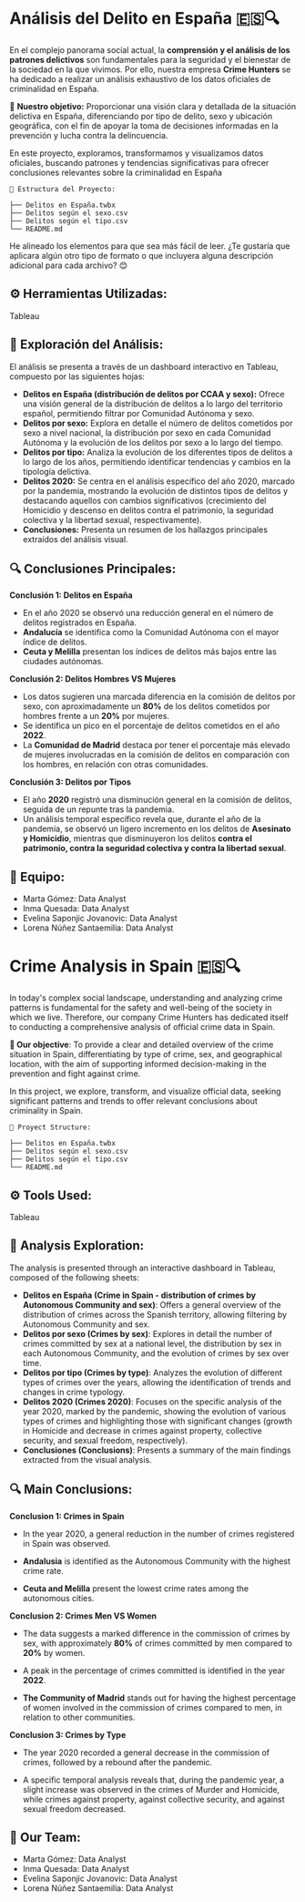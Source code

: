 
# Análisis del Delito en España 🇪🇸🔍

En el complejo panorama social actual, la **comprensión y el análisis de los patrones delictivos** son fundamentales para la seguridad y el bienestar de la sociedad en la que vivimos. Por ello, nuestra empresa **Crime Hunters** se ha dedicado a realizar un análisis exhaustivo de los datos oficiales de criminalidad en España.

🎯 **Nuestro objetivo:** Proporcionar una visión clara y detallada de la situación delictiva en España, diferenciando por tipo de delito, sexo y ubicación geográfica, con el fin de apoyar la toma de decisiones informadas en la prevención y lucha contra la delincuencia.

En este proyecto, exploramos, transformamos y visualizamos datos oficiales, buscando patrones y tendencias significativas para ofrecer conclusiones relevantes sobre la criminalidad en España

```
📂 Estructura del Proyecto:

├── Delitos en España.twbx
├── Delitos según el sexo.csv
├── Delitos según el tipo.csv
└── README.md
```

He alineado los elementos para que sea más fácil de leer. ¿Te gustaría que aplicara algún otro tipo de formato o que incluyera alguna descripción adicional para cada archivo? 😊

## ⚙️ Herramientas Utilizadas:

Tableau

## 🚀 Exploración del Análisis:

El análisis se presenta a través de un dashboard interactivo en Tableau, compuesto por las siguientes hojas:

* **Delitos en España (distribución de delitos por CCAA y sexo):** Ofrece una visión general de la distribución de delitos a lo largo del territorio español, permitiendo filtrar por Comunidad Autónoma y sexo.
* **Delitos por sexo:** Explora en detalle el número de delitos cometidos por sexo a nivel nacional, la distribución por sexo en cada Comunidad Autónoma y la evolución de los delitos por sexo a lo largo del tiempo.
* **Delitos por tipo:** Analiza la evolución de los diferentes tipos de delitos a lo largo de los años, permitiendo identificar tendencias y cambios en la tipología delictiva.
* **Delitos 2020:** Se centra en el análisis específico del año 2020, marcado por la pandemia, mostrando la evolución de distintos tipos de delitos y destacando aquellos con cambios significativos (crecimiento del Homicidio y descenso en delitos contra el patrimonio, la seguridad colectiva y la libertad sexual, respectivamente).
* **Conclusiones:** Presenta un resumen de los hallazgos principales extraídos del análisis visual.

## 🔍 Conclusiones Principales:

**Conclusión 1: Delitos en España**

* En el año 2020 se observó una reducción general en el número de delitos registrados en España.
* **Andalucía** se identifica como la Comunidad Autónoma con el mayor índice de delitos.
* **Ceuta y Melilla** presentan los índices de delitos más bajos entre las ciudades autónomas.

**Conclusión 2: Delitos Hombres VS Mujeres**

* Los datos sugieren una marcada diferencia en la comisión de delitos por sexo, con aproximadamente un **80%** de los delitos cometidos por hombres frente a un **20%** por mujeres.
* Se identifica un pico en el porcentaje de delitos cometidos en el año **2022**.
* La **Comunidad de Madrid** destaca por tener el porcentaje más elevado de mujeres involucradas en la comisión de delitos en comparación con los hombres, en relación con otras comunidades.

**Conclusión 3: Delitos por Tipos**

* El año **2020** registró una disminución general en la comisión de delitos, seguida de un repunte tras la pandemia.
* Un análisis temporal específico revela que, durante el año de la pandemia, se observó un ligero incremento en los delitos de **Asesinato y Homicidio**, mientras que disminuyeron los delitos **contra el patrimonio, contra la seguridad colectiva y contra la libertad sexual**.

## 🤝 Equipo:

* Marta Gómez: Data Analyst
* Inma Quesada: Data Analyst
* Evelina Saponjic Jovanovic: Data Analyst
* Lorena Núñez Santaemilia: Data Analyst

# Crime Analysis in Spain 🇪🇸🔍
In today's complex social landscape, understanding and analyzing crime patterns is fundamental for the safety and well-being of the society in which we live. Therefore, our company Crime Hunters has dedicated itself to conducting a comprehensive analysis of official crime data in Spain.

**🎯 Our objective**: To provide a clear and detailed overview of the crime situation in Spain, differentiating by type of crime, sex, and geographical location, with the aim of supporting informed decision-making in the prevention and fight against crime.

In this project, we explore, transform, and visualize official data, seeking significant patterns and trends to offer relevant conclusions about criminality in Spain.

```
📂 Proyect Structure:

├── Delitos en España.twbx
├── Delitos según el sexo.csv
├── Delitos según el tipo.csv
└── README.md
```

## ⚙️ Tools Used:
Tableau

## 🚀 Analysis Exploration:
The analysis is presented through an interactive dashboard in Tableau, composed of the following sheets:

* **Delitos en España (Crime in Spain - distribution of crimes by Autonomous Community and sex)**: Offers a general overview of the distribution of crimes across the Spanish territory, allowing filtering by Autonomous Community and sex.
* **Delitos por sexo (Crimes by sex)**: Explores in detail the number of crimes committed by sex at a national level, the distribution by sex in each Autonomous Community, and the evolution of crimes by sex over time.
* **Delitos por tipo (Crimes by type)**: Analyzes the evolution of different types of crimes over the years, allowing the identification of trends and changes in crime typology.
* **Delitos 2020 (Crimes 2020)**: Focuses on the specific analysis of the year 2020, marked by the pandemic, showing the evolution of various types of crimes and highlighting those with significant changes (growth in Homicide and decrease in crimes against property, collective security, and sexual freedom, respectively).
* **Conclusiones (Conclusions)**: Presents a summary of the main findings extracted from the visual analysis.
  
## 🔍 Main Conclusions:

**Conclusion 1: Crimes in Spain**

* In the year 2020, a general reduction in the number of crimes registered in Spain was observed.

* **Andalusia** is identified as the Autonomous Community with the highest crime rate.

* **Ceuta and Melilla** present the lowest crime rates among the autonomous cities.

**Conclusion 2: Crimes Men VS Women**

* The data suggests a marked difference in the commission of crimes by sex, with approximately **80%** of crimes committed by men compared to **20%** by women.

* A peak in the percentage of crimes committed is identified in the year **2022**.

* **The Community of Madrid** stands out for having the highest percentage of women involved in the commission of crimes compared to men, in relation to other communities.

**Conclusion 3: Crimes by Type**

* The year 2020 recorded a general decrease in the commission of crimes, followed by a rebound after the pandemic.

* A specific temporal analysis reveals that, during the pandemic year, a slight increase was observed in the crimes of Murder and Homicide, while crimes against property, against collective security, and against sexual freedom decreased.

## 🤝 Our Team:

* Marta Gómez: Data Analyst
* Inma Quesada: Data Analyst
* Evelina Saponjic Jovanovic: Data Analyst 
* Lorena Núñez Santaemilia: Data Analyst

